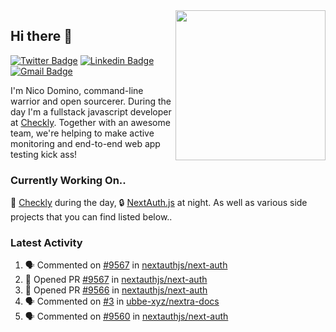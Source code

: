 <img align="right" src="https://user-images.githubusercontent.com/7415984/172472491-91b16eac-fa22-4ecf-92df-d687139fd1f9.gif" width="240" />

## Hi there 👋

[![Twitter Badge](https://img.shields.io/badge/-@ndom91-1ca0f1?style=flat-square&labelColor=1ca0f1&logo=twitter&logoColor=white&link=https://twitter.com/ndom91)](https://twitter.com/ndom91) [![Linkedin Badge](https://img.shields.io/badge/-ndom91-blue?style=flat-square&logo=Linkedin&logoColor=white&link=https://www.linkedin.com/in/ndom91/)](https://www.linkedin.com/in/ndom91/) [![Gmail Badge](https://img.shields.io/badge/-yo@ndo.dev-c14438?style=flat-square&logo=mail.ru&logoColor=white&link=mailto:yo@ndo.dev)](mailto:yo@ndo.dev)

I'm Nico Domino, command-line warrior and open sourcerer. During the day I'm a fullstack javascript developer at [Checkly](https://checklyhq.com). Together with an awesome team, we're helping to make active monitoring and end-to-end web app testing kick ass!

### Currently Working On..

🦝 [Checkly](https://checklyhq.com) during the day, 🔒 [NextAuth.js](https://github.com/nextauthjs/next-auth) at night. As well as various side projects that you can find listed below..

<!--START_SECTION_PROFILE_VIEWS:readme-info-->
<!--END_SECTION_PROFILE_VIEWS:readme-info-->

<!--START_SECTION_DAILY_COMMIT:readme-info-->
<!--END_SECTION_DAILY_COMMIT:readme-info-->

<!--START_SECTION_WEEKLY_COMMIT:readme-info-->
<!--END_SECTION_WEEKLY_COMMIT:readme-info-->

### Latest Activity

<!--START_SECTION:activity-->
1. 🗣 Commented on [#9567](https://github.com/nextauthjs/next-auth/pull/9567#issuecomment-1879903744) in [nextauthjs/next-auth](https://github.com/nextauthjs/next-auth)
2. 💪 Opened PR [#9567](https://github.com/nextauthjs/next-auth/pull/9567) in [nextauthjs/next-auth](https://github.com/nextauthjs/next-auth)
3. 💪 Opened PR [#9566](https://github.com/nextauthjs/next-auth/pull/9566) in [nextauthjs/next-auth](https://github.com/nextauthjs/next-auth)
4. 🗣 Commented on [#3](https://github.com/ubbe-xyz/nextra-docs/pull/3#issuecomment-1879698620) in [ubbe-xyz/nextra-docs](https://github.com/ubbe-xyz/nextra-docs)
5. 🗣 Commented on [#9560](https://github.com/nextauthjs/next-auth/pull/9560#issuecomment-1879685362) in [nextauthjs/next-auth](https://github.com/nextauthjs/next-auth)
<!--END_SECTION:activity-->

